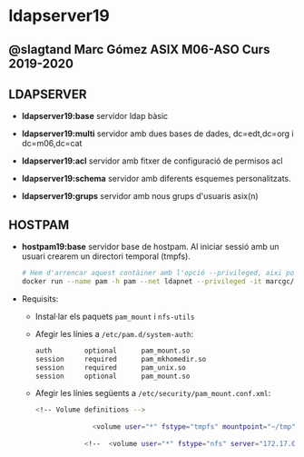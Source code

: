# ldapserver19

## @slagtand Marc Gómez ASIX M06-ASO Curs 2019-2020

## LDAPSERVER

* **ldapserver19:base** servidor ldap bàsic

* **ldapserver19:multi** servidor amb dues bases de dades, dc=edt,dc=org i dc=m06,dc=cat

* **ldapserver19:acl** servidor amb fitxer de configuració de permisos acl

* **ldapserver19:schema** servidor amb diferents esquemes personalitzats.

* **ldapserver19:grups** servidor amb nous grups d'usuaris asix(n)

## HOSTPAM

* **hostpam19:base** servidor base de hostpam. Al iniciar sessió amb un usuari crearem un directori temporal (tmpfs).
  
  ```bash
  # Hem d'arrencar aquest contàiner amb l'opció --privileged, aixi podrà montar els volums.
  docker run --name pam -h pam --net ldapnet --privileged -it marcgc/hostpam19:base /bin/bash
  ```

* Requisits:
  
  * Instal·lar els paquets `pam_mount` i `nfs-utils`
  * Afegir les línies a `/etc/pam.d/system-auth`:
    
    ```bash
    auth        optional      pam_mount.so
    session     required      pam_mkhomedir.so
    session     required      pam_unix.so
    session     optional      pam_mount.so
    ```
  * Afegir les línies següents a `/etc/security/pam_mount.conf.xml`:
    
    ```bash
    <!-- Volume definitions -->
          
                  <volume user="*" fstype="tmpfs" mountpoint="~/tmp" options="size=100M,uid=%(USER),mode=0775" />
          
                <!--  <volume user="*" fstype="nfs" server="172.17.0.1" path="/usr/share/man"  mountpoint="~/%(USER)/man" />  -->
    ```
